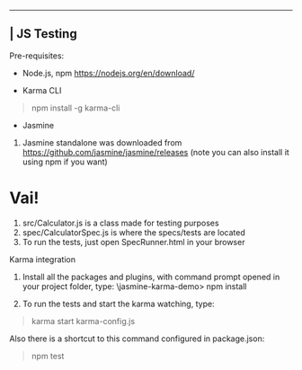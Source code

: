  ----------------------
| JS Testing
 ----------------------

Pre-requisites:
 
- Node.js, npm
https://nodejs.org/en/download/

- Karma CLI
> npm install -g karma-cli

- Jasmine 
1. Jasmine standalone was downloaded from https://github.com/jasmine/jasmine/releases
   (note you can also install it using npm if you want)

#  Vai!
1. src/Calculator.js is a class made for testing purposes
2. spec/CalculatorSpec.js is where the specs/tests are located
3. To run the tests, just open SpecRunner.html in your browser

Karma integration

1. Install all the packages and plugins, with command prompt opened in your project folder, type:
\jasmine-karma-demo> npm install

2. To run the tests and start the karma watching, type:
> karma start karma-config.js

Also there is a shortcut to this command configured in package.json: 
> npm test 



